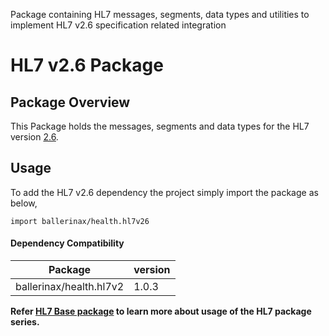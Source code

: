 Package containing HL7 messages, segments, data types and utilities to implement HL7 v2.6 specification related
integration

# HL7 v2.6 Package

## Package Overview

This Package holds the messages, segments and data types for the HL7 version [2.6](https://www.hl7.org/implement/standards/product_brief.cfm?product_id=145).

## Usage

To add the HL7 v2.6 dependency the project simply import the package as below,
```ballerina
import ballerinax/health.hl7v26
```

#### Dependency Compatibility

| Package                       | version |
|-------------------------------|---------|
| ballerinax/health.hl7v2       | 1.0.3   |

**Refer [HL7 Base package](https://central.ballerina.io/ballerinax/health.hl7v2) to learn more about usage of
the HL7 package series.**
